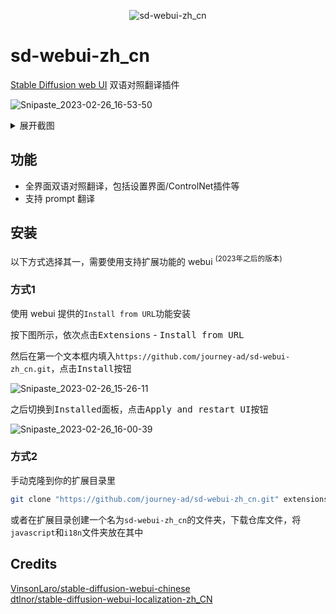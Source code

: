 <p align="center"><img src="https://count.getloli.com/get/@sd-webui-zh_cn.github" alt="sd-webui-zh_cn"></p>

# sd-webui-zh_cn
[Stable Diffusion web UI](https://github.com/AUTOMATIC1111/stable-diffusion-webui) 双语对照翻译插件

![Snipaste_2023-02-26_16-53-50](https://user-images.githubusercontent.com/16256221/221403701-a972abe4-8ca8-40d6-a867-5732377eaafe.png)
<details>
<summary>展开截图</summary>
<img src="https://user-images.githubusercontent.com/16256221/221403712-b1a8ba4e-c550-4280-bb5f-538ee85726aa.png" height="515"><img src="https://user-images.githubusercontent.com/16256221/221403715-17e0268a-6c13-42b5-aba9-1e77f294ac95.png" height="515">
</details>

## 功能
- 全界面双语对照翻译，包括设置界面/ControlNet插件等
- 支持 prompt 翻译

## 安装

以下方式选择其一，需要使用支持扩展功能的 webui <sup>(2023年之后的版本)</sup>

### 方式1

使用 webui 提供的`Install from URL`功能安装

按下图所示，依次点击<kbd>Extensions</kbd> - <kbd>Install from URL</kbd>

然后在第一个文本框内填入`https://github.com/journey-ad/sd-webui-zh_cn.git`，点击<kbd>Install</kbd>按钮

![Snipaste_2023-02-26_15-26-11](https://user-images.githubusercontent.com/16256221/221398043-764f6b63-53c2-4700-88c4-e8c73576ded8.png)

之后切换到<kbd>Installed</kbd>面板，点击<kbd>Apply and restart UI</kbd>按钮

![Snipaste_2023-02-26_16-00-39](https://user-images.githubusercontent.com/16256221/221399100-fe6af1d2-f7e2-4abe-bd02-9598db6afaca.png)


### 方式2

手动克隆到你的扩展目录里

```bash
git clone "https://github.com/journey-ad/sd-webui-zh_cn.git" extensions/sd-webui-zh_cn
```

或者在扩展目录创建一个名为`sd-webui-zh_cn`的文件夹，下载仓库文件，将 `javascript`和`i18n`文件夹放在其中

## Credits

[VinsonLaro/stable-diffusion-webui-chinese](https://github.com/VinsonLaro/stable-diffusion-webui-chinese)   
[dtlnor/stable-diffusion-webui-localization-zh_CN](https://github.com/dtlnor/stable-diffusion-webui-localization-zh_CN)
